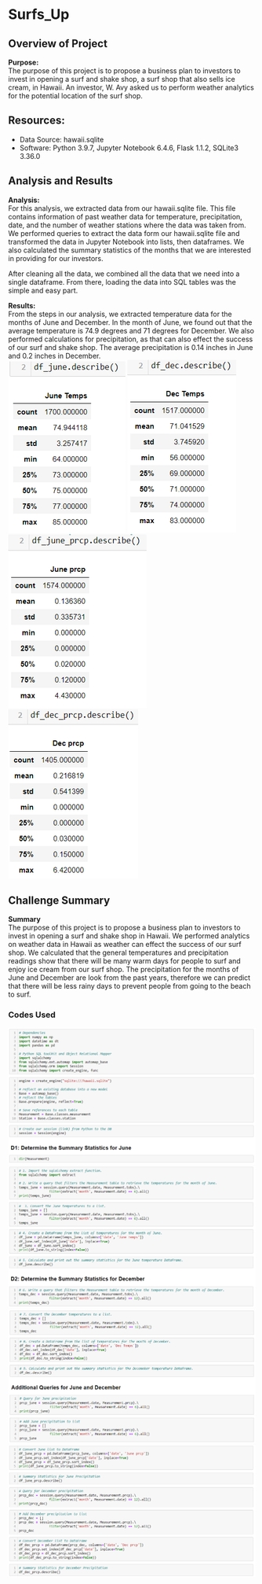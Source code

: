 # Surfs_Up

## Overview of Project  

**Purpose:**  
The purpose of this project is to propose a business plan to investors to invest in opening a surf and shake shop, a surf shop that also sells ice cream, in Hawaii. An investor, W. Avy asked us to perform weather analytics for the potential location of the surf shop.

## Resources:  
- Data Source: hawaii.sqlite  
- Software: Python 3.9.7, Jupyter Notebook 6.4.6, Flask 1.1.2, SQLite3 3.36.0  

## Analysis and Results  

**Analysis:**  
For this analysis, we extracted data from our hawaii.sqlite file. This file contains information of past weather data for temperature, precipitation, date, and the number of weather stations where the data was taken from. We performed queries to extract the data form our hawaii.sqlite file and transformed the data in Jupyter Notebook into lists, then dataframes. We also calculated the summary statistics of the months that we are interested in providing for our investors.

After cleaning all the data, we combined all the data that we need into a single dataframe. From there, loading the data into SQL tables was the simple and easy part.

**Results:**  
From the steps in our analysis, we extracted temperature data for the months of June and December. In the month of June, we found out that the average temperature is 74.9 degrees and 71 degrees for December. We also performed calculations for precipitation, as that can also effect the success of our surf and shake shop. The average precipitation is 0.14 inches in June and 0.2 inches in December.  
<img src="Resources/june_temps_summary_statistics.PNG"> <img src="Resources/dec_temps_summary_statistics.PNG">  
<img src="Resources/june_prcp_summary_statistics.PNG"> <img src="Resources/dec_prcp_summary_statistics.PNG">  

## Challenge Summary  

**Summary**  
The purpose of this project is to propose a business plan to investors to invest in opening a surf and shake shop in Hawaii. We performed analytics on weather data in Hawaii as weather can effect the success of our surf shop. We calculated that the general temperatures and precipitation readings show that there will be many warm days for people to surf and enjoy ice cream from our surf shop. The precipitation for the months of June and December are look from the past years, therefore we can predict that there will be less rainy days to prevent people from going to the beach to surf.  


### Codes Used  
<img src="Resources/code1.PNG">  
<img src="Resources/code2.PNG">  
<img src="Resources/code3.PNG">  
<img src="Resources/code4.PNG">  